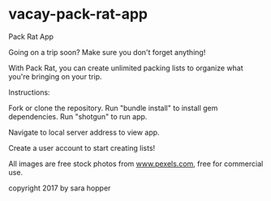 # vacay-pack-rat-app

Pack Rat App

Going on a trip soon? Make sure you don't forget anything!

With Pack Rat, you can create unlimited packing lists to organize what you're bringing on your trip.

Instructions:

Fork or clone the repository.
Run "bundle install" to install gem dependencies.
Run "shotgun" to run app.

Navigate to local server address to view app.

Create a user account to start creating lists!

All images are free stock photos from www.pexels.com, free for commercial use.

copyright 2017 by sara hopper
